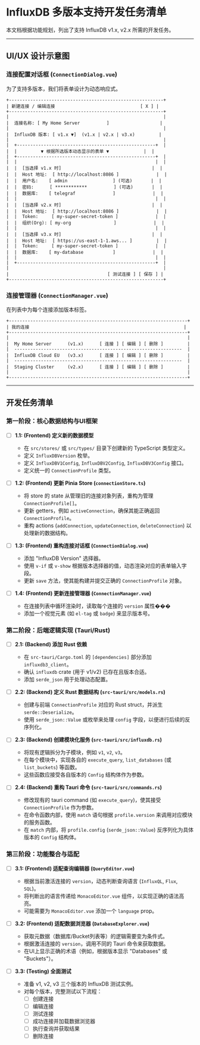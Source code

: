 # InfluxDB 多版本支持开发任务清单

本文档根据功能规划，列出了支持 InfluxDB v1.x, v2.x 所需的开发任务。

---

## UI/UX 设计示意图

### 连接配置对话框 (`ConnectionDialog.vue`)

为了支持多版本，我们将表单设计为动态响应式。

```
+----------------------------------------------------------+
| 新建连接 / 编辑连接                                [ X ] |
+----------------------------------------------------------+
|                                                          |
|  连接名称: [ My Home Server          ]                   |
|                                                          |
|  InfluxDB 版本: [ v1.x ▼]  (v1.x | v2.x | v3.x)         |
|                                                          |
|  +----------------------------------------------------+  |
|  |         ▼ 根据所选版本动态显示的表单 ▼             |  |
|  +----------------------------------------------------+  |
|  |                                                    |  |
|  |  [当选择 v1.x 时]                                  |  |
|  |  Host 地址:  [ http://localhost:8086 ]              |  |
|  |  用户名:    [ admin                 ] (可选)       |  |
|  |  密码:      [ ************          ] (可选)       |  |
|  |  数据库:    [ telegraf              ]              |  |
|  |                                                    |  |
|  |  [当选择 v2.x 时]                                  |  |
|  |  Host 地址:  [ http://localhost:8086 ]              |  |
|  |  Token:     [ my-super-secret-token ]              |  |
|  |  组织(Org): [ my-org                ]              |  |
|  |                                                    |  |
|  |  [当选择 v3.x 时]                                  |  |
|  |  Host 地址:  [ https://us-east-1-1.aws... ]         |  |
|  |  Token:     [ my-super-secret-token ]              |  |
|  |  数据库:    [ my-database           ]              |  |
|  |                                                    |  |
|  +----------------------------------------------------+  |
|                                                          |
|                                     [ 测试连接 ] [ 保存 ] |
+----------------------------------------------------------+
```

### 连接管理器 (`ConnectionManager.vue`)

在列表中为每个连接添加版本标签。

```
+-------------------------------------------------------------------+
| 我的连接                                                          |
+-------------------------------------------------------------------+
|                                                                   |
|  My Home Server      (v1.x)      [ 连接 ] [ 编辑 ] [ 删除 ]         |
|  ---------------------------------------------------------------  |
|  InfluxDB Cloud EU   (v3.x)      [ 连接 ] [ 编辑 ] [ 删除 ]         |
|  ---------------------------------------------------------------  |
|  Staging Cluster     (v2.x)      [ 连接 ] [ 编辑 ] [ 删除 ]         |
|                                                                   |
+-------------------------------------------------------------------+
```

---

## 开发任务清单

### 第一阶段：核心数据结构与UI框架

- [ ] **1.1: (Frontend) 定义新的数据模型**
    - 在 `src/stores/` 或 `src/types/` 目录下创建新的 TypeScript 类型定义。
    - 定义 `InfluxDBVersion` 枚举。
    - 定义 `InfluxDBV1Config`, `InfluxDBV2Config`, `InfluxDBV3Config` 接口。
    - 定义统一的 `ConnectionProfile` 类型。

- [ ] **1.2: (Frontend) 更新 Pinia Store (`connectionStore.ts`)**
    - 将 store 的 state 从管理旧的连接对象列表，重构为管理 `ConnectionProfile[]`。
    - 更新 getters，例如 `activeConnection`，确保其能正确返回 `ConnectionProfile`。
    - 重构 actions (`addConnection`, `updateConnection`, `deleteConnection`) 以处理新的数据结构。

- [ ] **1.3: (Frontend) 重构连接对话框 (`ConnectionDialog.vue`)**
    - 添加 "InfluxDB Version" 选择器。
    - 使用 `v-if` 或 `v-show` 根据版本选择器的值，动态渲染对应的表单输入字段。
    - 更新 `save` 方法，使其能构建并提交正确的 `ConnectionProfile` 对象。

- [ ] **1.4: (Frontend) 更新连接管理器 (`ConnectionManager.vue`)**
    - 在连接列表中循环渲染时，读取每个连接的 `version` 属性���
    - 添加一个视觉元素 (如 `el-tag` 或 `badge`) 来显示版本号。

### 第二阶段：后端逻辑实现 (Tauri/Rust)

- [ ] **2.1: (Backend) 添加 Rust 依赖**
    - 在 `src-tauri/Cargo.toml` 的 `[dependencies]` 部分添加 `influxdb3_client`。
    - 确认 `influxdb` crate (用于 v1/v2) 已存在且版本合适。
    - 添加 `serde_json` 用于处理动态配置。

- [ ] **2.2: (Backend) 定义 Rust 数据结构 (`src-tauri/src/models.rs`)**
    - 创建与前端 `ConnectionProfile` 对应的 Rust struct，并派生 `serde::Deserialize`。
    - 使用 `serde_json::Value` 或枚举来处理 `config` 字段，以便进行后续的反序列化。

- [ ] **2.3: (Backend) 创建模块化服务 (`src-tauri/src/influxdb.rs`)**
    - 将现有逻辑拆分为子模块，例如 `v1`, `v2`, `v3`。
    - 在每个模块中，实现各自的 `execute_query`, `list_databases` (或 `list_buckets`) 等函数。
    - 这些函数应接受各自版本的 `Config` 结构体作为参数。

- [ ] **2.4: (Backend) 重构 Tauri 命令 (`src-tauri/src/commands.rs`)**
    - 修改现有的 tauri command (如 `execute_query`)，使其接受 `ConnectionProfile` 作为参数。
    - 在命令函数内部，使用 `match` 语句根据 `profile.version` 来调用对应模块的服务函数。
    - 在 `match` 内部，将 `profile.config` (`serde_json::Value`) 反序列化为具体版本的 `Config` 结构体。

### 第三阶段：功能整合与适配

- [ ] **3.1: (Frontend) 适配查询编辑器 (`QueryEditor.vue`)**
    - 根据当前激活连接的 `version`，动态判断查询语言 (`InfluxQL`, `Flux`, `SQL`)。
    - 将判断出的语言传递给 `MonacoEditor.vue` 组件，以实现正确的语法高亮。
    - 可能需要为 `MonacoEditor.vue` 添加一个 `language` prop。

- [ ] **3.2: (Frontend) 适配数据浏览器 (`DatabaseExplorer.vue`)**
    - 获取元数据（数据库/Bucket列表等）的逻辑需要变为条件式。
    - 根据激活连接的 `version`，调用不同的 Tauri 命令来获取数据。
    - 在UI上显示正确的术语（例如，根据版本显示 "Databases" 或 "Buckets"）。

- [ ] **3.3: (Testing) 全面测试**
    - 准备 v1, v2, v3 三个版本的 InfluxDB 测试实例。
    - 对每个版本，完整测试以下流程：
        - [ ] 创建连接
        - [ ] 编辑连接
        - [ ] 测试连接
        - [ ] 成功连接并加载数据浏览器
        - [ ] 执行查询并获取结果
        - [ ] 删除连接
